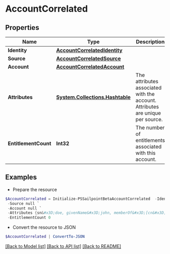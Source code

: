 # AccountCorrelated
## Properties

Name | Type | Description | Notes
------------ | ------------- | ------------- | -------------
**Identity** | [**AccountCorrelatedIdentity**](AccountCorrelatedIdentity.md) |  | 
**Source** | [**AccountCorrelatedSource**](AccountCorrelatedSource.md) |  | 
**Account** | [**AccountCorrelatedAccount**](AccountCorrelatedAccount.md) |  | 
**Attributes** | [**System.Collections.Hashtable**](AnyType.md) | The attributes associated with the account.  Attributes are unique per source. | 
**EntitlementCount** | **Int32** | The number of entitlements associated with this account. | [optional] 

## Examples

- Prepare the resource
```powershell
$AccountCorrelated = Initialize-PSSailpointBetaAccountCorrelated  -Identity null `
 -Source null `
 -Account null `
 -Attributes {sn&#x3D;doe, givenName&#x3D;john, memberOf&#x3D;[cn&#x3D;g1,ou&#x3D;groups,dc&#x3D;acme,dc&#x3D;com, cn&#x3D;g2,ou&#x3D;groups,dc&#x3D;acme,dc&#x3D;com, cn&#x3D;g3,ou&#x3D;groups,dc&#x3D;acme,dc&#x3D;com]} `
 -EntitlementCount 0
```

- Convert the resource to JSON
```powershell
$AccountCorrelated | ConvertTo-JSON
```

[[Back to Model list]](../README.md#documentation-for-models) [[Back to API list]](../README.md#documentation-for-api-endpoints) [[Back to README]](../README.md)

